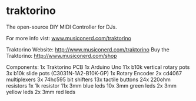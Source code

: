 # traktorino
The open-source DIY MIDI Controller for DJs.

For more info vist: www.musiconerd.com/traktorino

Traktorino Website: http://www.musiconerd.com/traktorino
Buy the Traktorino: http://www.musiconerd.com/shop

Components:
1x Traktorino PCB
1x Arduino Uno
11x b10k vertical rotary pots
3x b10k slide pots (C3031N-1A2-B10K-GP)
1x Rotary Encoder
2x cd4067 multiplexers
3x 74hc595 bit shifters
13x tactile buttons
24x 220ohm resistors 
1x 1k resistor
11x 3mm blue leds 
10x 3mm green leds
2x 3mm yellow leds
2x 3mm red leds
